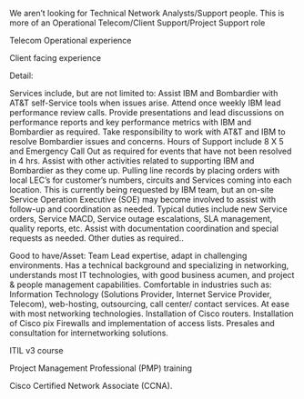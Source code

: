 
We aren’t looking for Technical Network Analysts/Support people. This is more of an Operational Telecom/Client Support/Project Support role
 
Telecom Operational experience
 
Client facing experience
 
 
 
Detail:
 
Services include, but are not limited to:
Assist IBM and Bombardier with AT&T self-Service tools when issues arise.
Attend once weekly IBM lead performance review calls.
Provide presentations and lead discussions on performance reports and key performance metrics with IBM and Bombardier as required.
Take responsibility to work with AT&T and IBM to resolve Bombardier issues and concerns.
Hours of Support include 8 X 5 and Emergency Call Out as required for events that have not been resolved in 4 hrs.
Assist with other activities related to supporting IBM and Bombardier as they come up.
Pulling line records by placing orders with local LEC’s for customer’s numbers, circuits and Services coming into each location.  This is currently being requested by IBM team, but an on-site Service Operation Executive (SOE) may become involved to assist with follow-up and coordination as needed.
Typical duties include new Service orders, Service MACD, Service outage escalations, SLA management, quality reports, etc.
Assist with documentation coordination and special requests as needed.
Other duties as required..
 
Good to have/Asset:
Team Lead expertise, adapt in challenging environments.
Has a technical background and specializing in networking, understands most IT technologies, with good business acumen, and project & people management capabilities.
Comfortable in industries such as: Information Technology (Solutions Provider, Internet Service Provider, Telecom), web-hosting, outsourcing, call center/ contact services. At ease with most networking technologies.
Installation of Cisco routers.
Installation of Cisco pix Firewalls and implementation of access lists.
Presales and consultation for internetworking solutions.
 
ITIL v3 course

Project Management Professional (PMP) training

Cisco Certified Network Associate (CCNA).

 
